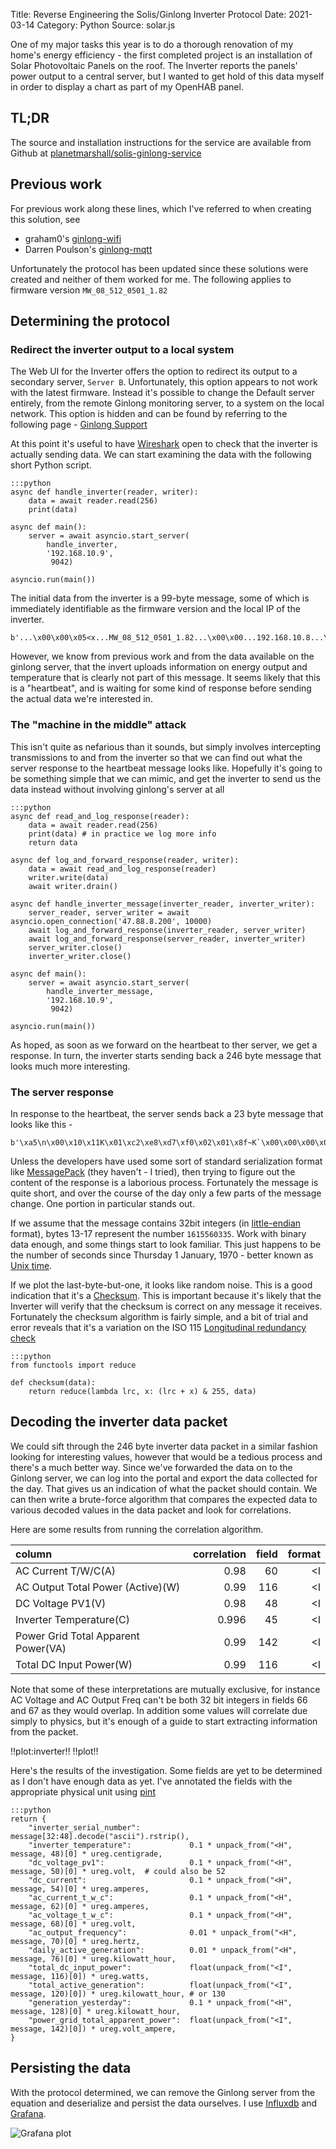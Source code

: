 Title: Reverse Engineering the Solis/Ginlong Inverter Protocol
Date: 2021-03-14
Category: Python
Source: solar.js

One of my major tasks this year is to do a thorough renovation of my home's energy efficiency - the
first completed project is an installation of Solar Photovoltaic Panels on the roof. The Inverter
reports the panels' power output to a central server, but I wanted to get hold of this data myself
in order to display a chart as part of my OpenHAB panel.

## TL;DR

The source and installation instructions for the service are available from Github at
[planetmarshall/solis-ginlong-service](solis-ginlong-service)

## Previous work

For previous work along these lines, which I've referred to when creating this solution, see

* graham0's [ginlong-wifi](https://github.com/graham0/ginlong-wifi) 
* Darren Poulson's [ginlong-mqtt](https://github.com/dpoulson/ginlong-mqtt)

Unfortunately the protocol has been updated since these solutions were created and
neither of them worked for me. The following applies to firmware version `MW_08_512_0501_1.82`

## Determining the protocol

### Redirect the inverter output to a local system

The Web UI for the Inverter offers the option to redirect its output to a secondary server, `Server B`. Unfortunately,
this option appears to not work with the latest firmware. Instead it's possible to change the Default server entirely,
from the remote Ginlong monitoring server, to a system on the local network. This option is hidden and can be found by
referring to the following page - [Ginlong Support](https://usservice.ginlong.com/support/solutions/articles/36000241195-monitoring-accessory-configured-but-still-won-t-link-)

At this point it's useful to have [Wireshark](https://www.wireshark.org/) open to check that the inverter is actually 
sending data. We can start examining the data with the following short Python script.

    :::python
    async def handle_inverter(reader, writer):
        data = await reader.read(256)
        print(data)
        
    async def main():
        server = await asyncio.start_server(
            handle_inverter,
            '192.168.10.9',
             9042)
             
    asyncio.run(main())

        
The initial data from the inverter is a 99-byte message, some of which is immediately identifiable
as the firmware version and the local IP of the inverter.

    b'...\x00\x00\x05<x...MW_08_512_0501_1.82...\x00\x00...192.168.10.8...\xa8\x15'
    
However, we know from previous work and from the data available on the ginlong server, that the
invert uploads information on energy output and temperature that is clearly not part of this message.
It seems likely that this is a "heartbeat", and is waiting for some kind of response before sending
the actual data we're interested in.

### The "machine in the middle" attack

This isn't quite as nefarious than it sounds, but simply involves intercepting
transmissions to and from the inverter so that we can find out what the server response to the heartbeat
message looks like. Hopefully it's going to be something simple that we can mimic, and get the inverter
to send us the data instead without involving ginlong's server at all

    :::python
    async def read_and_log_response(reader):
        data = await reader.read(256)
        print(data) # in practice we log more info
        return data
        
    async def log_and_forward_response(reader, writer):
        data = await read_and_log_response(reader)
        writer.write(data)
        await writer.drain()
        
    async def handle_inverter_message(inverter_reader, inverter_writer):
        server_reader, server_writer = await asyncio.open_connection('47.88.8.200', 10000)
        await log_and_forward_response(inverter_reader, server_writer)
        await log_and_forward_response(server_reader, inverter_writer)
        server_writer.close()
        inverter_writer.close()

    async def main():
        server = await asyncio.start_server(
            handle_inverter_message,
            '192.168.10.9',
             9042)
             
    asyncio.run(main())

As hoped, as soon as we forward on the heartbeat to ther server, we get a response. In turn, the
inverter starts sending back a 246 byte message that looks much more interesting.

### The server response

In response to the heartbeat, the server sends back a 23 byte message that looks like this - 

    b'\xa5\n\x00\x10\x11K\x01\xc2\xe8\xd7\xf0\x02\x01\x8f~K`\x00\x00\x00\x00\xa3\x15'
   
Unless the developers have used some sort of standard serialization format like 
[MessagePack](https://msgpack.org/index.html) 
(they haven't - I tried), then trying to figure out the content of the response is a 
laborious process. Fortunately the message is quite short, and over the course of the day
only a few parts of the message change. One portion in particular stands out.

If we assume that the message contains 32bit integers 
(in [little-endian](https://en.wikipedia.org/wiki/Endianness) format), bytes 13-17 represent the
number `1615560335`. Work with binary data enough, and some things start to look familiar. This
just happens to be the number of seconds since Thursday 1 January, 1970 - better known as 
[Unix time](https://en.wikipedia.org/wiki/Unix_time).

If we plot the last-byte-but-one, it looks like random noise. This is a good indication that it's a 
[Checksum](https://en.wikipedia.org/wiki/Checksum). This is important because it's likely that the Inverter will verify
that the checksum is correct on any message it receives. Fortunately the checksum algorithm is fairly simple, and a bit of
trial and error reveals that it's a variation on the ISO 115 
[Longitudinal redundancy check](https://en.wikipedia.org/wiki/Longitudinal_redundancy_check)

    :::python
    from functools import reduce
    
    def checksum(data):
        return reduce(lambda lrc, x: (lrc + x) & 255, data)

## Decoding the inverter data packet

We could sift through the 246 byte inverter data packet in a similar fashion looking for interesting values, 
however that would be a tedious process and there's a much better way. Since we've forwarded the data
on to the Ginlong server, we can log into the portal and export the data collected for the day. That gives
us an indication of what the packet should contain. We can then write a brute-force algorithm that compares
the expected data to various decoded values in the data packet and look for correlations.

Here are some results from running the correlation algorithm.

| column                              |   correlation |   field | format   |
|:------------------------------------|--------------:|--------:|---------:|
| AC Current T/W/C(A)                 |   0.98    |      60 | <I       |
| AC Output Total Power (Active)(W)   |   0.99    |     116 | <I       |
| DC Voltage PV1(V)                   |   0.98    |      48 | <I       |
| Inverter Temperature(C)             |  0.996    |      45 | <I       |
| Power Grid Total Apparent Power(VA) |   0.99    |     142 | <I       |
| Total DC Input Power(W)             |   0.99    |     116 | <I       |


Note that some of these interpretations are mutually exclusive, for instance AC Voltage and AC Output Freq 
can't be both 32 bit integers in fields 66 and 67 as they would overlap. In addition some values
will correlate due simply to physics, but it's enough of a guide to 
start extracting information from the packet.

!!plot:inverter!!
!!plot!!

Here's the results of the investigation. Some fields are yet to be determined as I don't have enough data as yet.
I've annotated the fields with the appropriate physical unit using [pint](https://pint.readthedocs.io/en/stable/)

    :::python
    return {
        "inverter_serial_number":           message[32:48].decode("ascii").rstrip(),
        "inverter_temperature":             0.1 * unpack_from("<H", message, 48)[0] * ureg.centigrade,
        "dc_voltage_pv1":                   0.1 * unpack_from("<H", message, 50)[0] * ureg.volt,  # could also be 52
        "dc_current":                       0.1 * unpack_from("<H", message, 54)[0] * ureg.amperes,
        "ac_current_t_w_c":                 0.1 * unpack_from("<H", message, 62)[0] * ureg.amperes,
        "ac_voltage_t_w_c":                 0.1 * unpack_from("<H", message, 68)[0] * ureg.volt,
        "ac_output_frequency":              0.01 * unpack_from("<H", message, 70)[0] * ureg.hertz,
        "daily_active_generation":          0.01 * unpack_from("<H", message, 76)[0] * ureg.kilowatt_hour,
        "total_dc_input_power":             float(unpack_from("<I", message, 116)[0]) * ureg.watts,
        "total_active_generation":          float(unpack_from("<I", message, 120)[0]) * ureg.kilowatt_hour, # or 130
        "generation_yesterday":             0.1 * unpack_from("<H", message, 128)[0] * ureg.kilowatt_hour,
        "power_grid_total_apparent_power":  float(unpack_from("<I", message, 142)[0]) * ureg.volt_ampere,
    }
       
## Persisting the data

With the protocol determined, we can remove the Ginlong server from the equation and deserialize and persist the 
data ourselves. I use [Influxdb](https://www.influxdata.com/) and [Grafana](https://grafana.com/).
       
 ![Grafana plot](/images/grafana.png)
